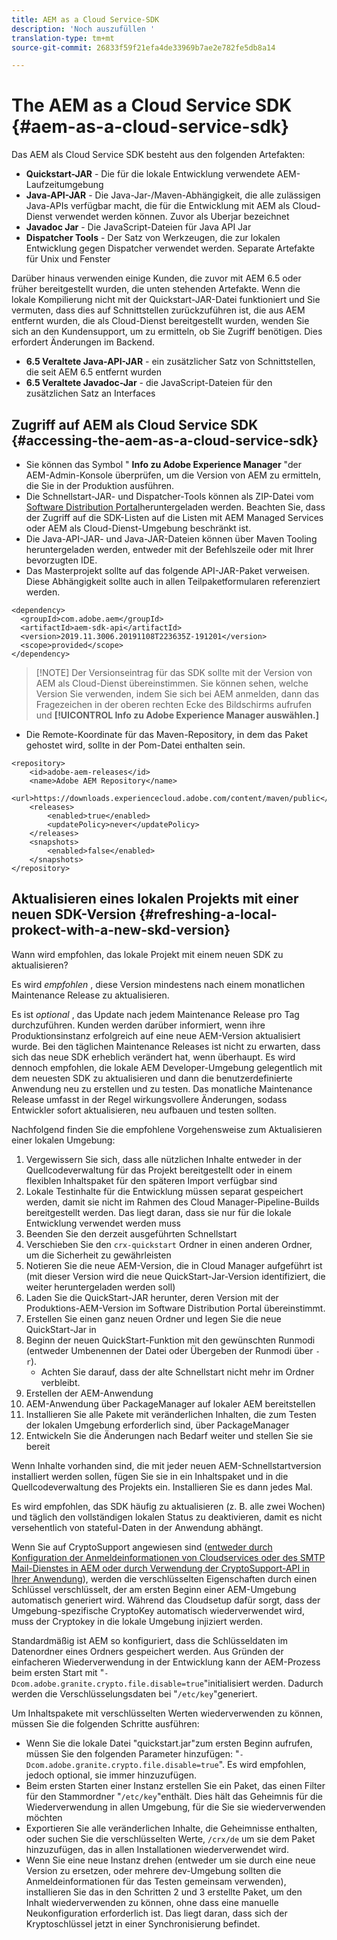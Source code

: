 ```yaml
---
title: AEM as a Cloud Service-SDK
description: 'Noch auszufüllen '
translation-type: tm+mt
source-git-commit: 26833f59f21efa4de33969b7ae2e782fe5db8a14

---
```



# The AEM as a Cloud Service SDK {#aem-as-a-cloud-service-sdk}

Das AEM als Cloud Service SDK besteht aus den folgenden Artefakten:

* **Quickstart-JAR** - Die für die lokale Entwicklung verwendete AEM-Laufzeitumgebung
* **Java-API-JAR** - Die Java-Jar-/Maven-Abhängigkeit, die alle zulässigen Java-APIs verfügbar macht, die für die Entwicklung mit AEM als Cloud-Dienst verwendet werden können. Zuvor als Uberjar bezeichnet
* **Javadoc Jar** - Die JavaScript-Dateien für Java API Jar
* **Dispatcher Tools** - Der Satz von Werkzeugen, die zur lokalen Entwicklung gegen Dispatcher verwendet werden. Separate Artefakte für Unix und Fenster

Darüber hinaus verwenden einige Kunden, die zuvor mit AEM 6.5 oder früher bereitgestellt wurden, die unten stehenden Artefakte. Wenn die lokale Kompilierung nicht mit der Quickstart-JAR-Datei funktioniert und Sie vermuten, dass dies auf Schnittstellen zurückzuführen ist, die aus AEM entfernt wurden, die als Cloud-Dienst bereitgestellt wurden, wenden Sie sich an den Kundensupport, um zu ermitteln, ob Sie Zugriff benötigen. Dies erfordert Änderungen im Backend.

* **6.5 Veraltete Java-API-JAR** - ein zusätzlicher Satz von Schnittstellen, die seit AEM 6.5 entfernt wurden
* **6.5 Veraltete Javadoc-Jar** - die JavaScript-Dateien für den zusätzlichen Satz an Interfaces

## Zugriff auf AEM als Cloud Service SDK {#accessing-the-aem-as-a-cloud-service-sdk}

* Sie können das Symbol &quot; **Info zu Adobe Experience Manager** &quot;der AEM-Admin-Konsole überprüfen, um die Version von AEM zu ermitteln, die Sie in der Produktion ausführen.
* Die Schnellstart-JAR- und Dispatcher-Tools können als ZIP-Datei vom [Software Distribution Portal](https://experience.adobe.com/#/downloads/content/software-distribution/en/aemcloud.html)heruntergeladen werden. Beachten Sie, dass der Zugriff auf die SDK-Listen auf die Listen mit AEM Managed Services oder AEM als Cloud-Dienst-Umgebung beschränkt ist.
* Die Java-API-JAR- und Java-JAR-Dateien können über Maven Tooling heruntergeladen werden, entweder mit der Befehlszeile oder mit Ihrer bevorzugten IDE.
* Das Masterprojekt sollte auf das folgende API-JAR-Paket verweisen. Diese Abhängigkeit sollte auch in allen Teilpaketformularen referenziert werden.

```
<dependency>
  <groupId>com.adobe.aem</groupId>
  <artifactId>aem-sdk-api</artifactId>
  <version>2019.11.3006.20191108T223635Z-191201</version> 
  <scope>provided</scope>
</dependency>
```

> [!NOTE] Der Versionseintrag für das SDK sollte mit der Version von AEM als Cloud-Dienst übereinstimmen. Sie können sehen, welche Version Sie verwenden, indem Sie sich bei AEM anmelden, dann das Fragezeichen in der oberen rechten Ecke des Bildschirms aufrufen und **[!UICONTROL Info zu Adobe Experience Manager auswählen.]**

* Die Remote-Koordinate für das Maven-Repository, in dem das Paket gehostet wird, sollte in der Pom-Datei enthalten sein.

```
<repository>
    <id>adobe-aem-releases</id>
    <name>Adobe AEM Repository</name>
    <url>https://downloads.experiencecloud.adobe.com/content/maven/public</url>
    <releases>
        <enabled>true</enabled>
        <updatePolicy>never</updatePolicy>
    </releases>
    <snapshots>
        <enabled>false</enabled>
    </snapshots>
</repository>
```

## Aktualisieren eines lokalen Projekts mit einer neuen SDK-Version {#refreshing-a-local-prokect-with-a-new-skd-version}

Wann wird empfohlen, das lokale Projekt mit einem neuen SDK zu aktualisieren?

Es wird *empfohlen* , diese Version mindestens nach einem monatlichen Maintenance Release zu aktualisieren.

Es ist *optional* , das Update nach jedem Maintenance Release pro Tag durchzuführen. Kunden werden darüber informiert, wenn ihre Produktionsinstanz erfolgreich auf eine neue AEM-Version aktualisiert wurde. Bei den täglichen Maintenance Releases ist nicht zu erwarten, dass sich das neue SDK erheblich verändert hat, wenn überhaupt. Es wird dennoch empfohlen, die lokale AEM Developer-Umgebung gelegentlich mit dem neuesten SDK zu aktualisieren und dann die benutzerdefinierte Anwendung neu zu erstellen und zu testen. Das monatliche Maintenance Release umfasst in der Regel wirkungsvollere Änderungen, sodass Entwickler sofort aktualisieren, neu aufbauen und testen sollten.

Nachfolgend finden Sie die empfohlene Vorgehensweise zum Aktualisieren einer lokalen Umgebung:

1. Vergewissern Sie sich, dass alle nützlichen Inhalte entweder in der Quellcodeverwaltung für das Projekt bereitgestellt oder in einem flexiblen Inhaltspaket für den späteren Import verfügbar sind
1. Lokale Testinhalte für die Entwicklung müssen separat gespeichert werden, damit sie nicht im Rahmen des Cloud Manager-Pipeline-Builds bereitgestellt werden. Das liegt daran, dass sie nur für die lokale Entwicklung verwendet werden muss
1. Beenden Sie den derzeit ausgeführten Schnellstart
1. Verschieben Sie den `crx-quickstart` Ordner in einen anderen Ordner, um die Sicherheit zu gewährleisten
1. Notieren Sie die neue AEM-Version, die in Cloud Manager aufgeführt ist (mit dieser Version wird die neue QuickStart-Jar-Version identifiziert, die weiter heruntergeladen werden soll)
1. Laden Sie die QuickStart-JAR herunter, deren Version mit der Produktions-AEM-Version im Software Distribution Portal übereinstimmt.
1. Erstellen Sie einen ganz neuen Ordner und legen Sie die neue QuickStart-Jar in
1. Beginn der neuen QuickStart-Funktion mit den gewünschten Runmodi (entweder Umbenennen der Datei oder Übergeben der Runmodi über `-r`).
   * Achten Sie darauf, dass der alte Schnellstart nicht mehr im Ordner verbleibt.
1. Erstellen der AEM-Anwendung
1. AEM-Anwendung über PackageManager auf lokaler AEM bereitstellen
1. Installieren Sie alle Pakete mit veränderlichen Inhalten, die zum Testen der lokalen Umgebung erforderlich sind, über PackageManager
1. Entwickeln Sie die Änderungen nach Bedarf weiter und stellen Sie sie bereit

Wenn Inhalte vorhanden sind, die mit jeder neuen AEM-Schnellstartversion installiert werden sollen, fügen Sie sie in ein Inhaltspaket und in die Quellcodeverwaltung des Projekts ein. Installieren Sie es dann jedes Mal.

Es wird empfohlen, das SDK häufig zu aktualisieren (z. B. alle zwei Wochen) und täglich den vollständigen lokalen Status zu deaktivieren, damit es nicht versehentlich von stateful-Daten in der Anwendung abhängt.

Wenn Sie auf CryptoSupport angewiesen sind ([entweder durch Konfiguration der Anmeldeinformationen von Cloudservices oder des SMTP Mail-Dienstes in AEM oder durch Verwendung der CryptoSupport-API in Ihrer Anwendung](https://helpx.adobe.com/experience-manager/6-5/sites/developing/using/reference-materials/javadoc/com/adobe/granite/crypto/CryptoSupport.html)), werden die verschlüsselten Eigenschaften durch einen Schlüssel verschlüsselt, der am ersten Beginn einer AEM-Umgebung automatisch generiert wird. Während das Cloudsetup dafür sorgt, dass der Umgebung-spezifische CryptoKey automatisch wiederverwendet wird, muss der Cryptokey in die lokale Umgebung injiziert werden.

Standardmäßig ist AEM so konfiguriert, dass die Schlüsseldaten im Datenordner eines Ordners gespeichert werden. Aus Gründen der einfacheren Wiederverwendung in der Entwicklung kann der AEM-Prozess beim ersten Start mit &quot;`-Dcom.adobe.granite.crypto.file.disable=true`&quot;initialisiert werden. Dadurch werden die Verschlüsselungsdaten bei &quot;`/etc/key`&quot;generiert.

Um Inhaltspakete mit verschlüsselten Werten wiederverwenden zu können, müssen Sie die folgenden Schritte ausführen:

* Wenn Sie die lokale Datei &quot;quickstart.jar&quot;zum ersten Beginn aufrufen, müssen Sie den folgenden Parameter hinzufügen: &quot;`-Dcom.adobe.granite.crypto.file.disable=true`&quot;. Es wird empfohlen, jedoch optional, sie immer hinzuzufügen.
* Beim ersten Starten einer Instanz erstellen Sie ein Paket, das einen Filter für den Stammordner &quot;`/etc/key`&quot;enthält. Dies hält das Geheimnis für die Wiederverwendung in allen Umgebung, für die Sie sie wiederverwenden möchten
* Exportieren Sie alle veränderlichen Inhalte, die Geheimnisse enthalten, oder suchen Sie die verschlüsselten Werte, `/crx/de` um sie dem Paket hinzuzufügen, das in allen Installationen wiederverwendet wird.
* Wenn Sie eine neue Instanz drehen (entweder um sie durch eine neue Version zu ersetzen, oder mehrere dev-Umgebung sollten die Anmeldeinformationen für das Testen gemeinsam verwenden), installieren Sie das in den Schritten 2 und 3 erstellte Paket, um den Inhalt wiederverwenden zu können, ohne dass eine manuelle Neukonfiguration erforderlich ist. Das liegt daran, dass sich der Kryptoschlüssel jetzt in einer Synchronisierung befindet.